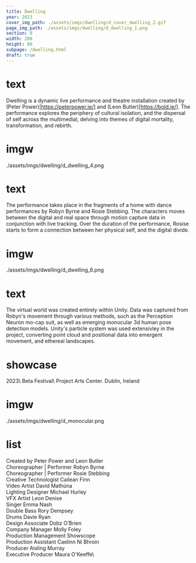 ```yaml
---
title: Dwelling
year: 2023
cover_img_path: ./assets/imgs/dwelling/d_cover_dwelling_2.gif
page_img_path: ./assets/imgs/dwelling/d_dwelling_1.png
section: 0
width: 200
height: 80
subpage: /dwelling.html
draft: true
---
```

# text
Dwelling is a dynamic live performance and theatre installation created by (Peter Power)[https://peterpower.ie/] and (Leon Butler)[https://bold.ie/]. The performance explores the periphery of cultural isolation, and the dispersal of self across the multimedial, delving into themes of digital mortality, transformation, and rebirth.
# imgw
./assets/imgs/dwelling/d_dwelling_4.png
# text
The performance takes place in the fragments of a home with dance performances by Robyn Byrne and Rosie Stebbing. The characters moves between the digital and real space through motion capture data in conjunction with live tracking. Over the duration of the performance, Rosise starts to form a connection between her physical self, and the digital divide.
# imgw
./assets/imgs/dwelling/d_dwelling_6.png
# text
The virtual world was created entirely within Unity. Data was captured from Robyn's movement through various methods, such as the Perception Neuron mo-cap suit, as well as emerging monocular 3d human pose detection models. Unity's particle system was used extensivley in the project, converting point cloud and positional data into emergent movement, and ethereal landscapes.
# showcase
2023\ Beta Festival\ Project Arts Center. Dublin, Ireland
# imgw
./assets/imgs/dwelling/d_monocular.png
# list
Created by Peter Power and Leon Butler\
Choreographer | Performer Robyn Byrne\
Choreographer | Performer Rosie Stebbing\
Creative Technologist Cailean Finn\
Video Artist David Mathúna\
Lighting Designer Michael Hurley\
VFX Artist Leon Denise\
Singer Emma Nash\
Double Bass Rory Dempsey\
Drums Davie Ryan\
Design Associate Dobz O’Brien\
Company Manager Molly Foley\
Production Management Showscope\
Production Assistant Caelinn Ní Bhroin\
Producer Aisling Murray\
Executive Producer Maura O'Keeffe\

